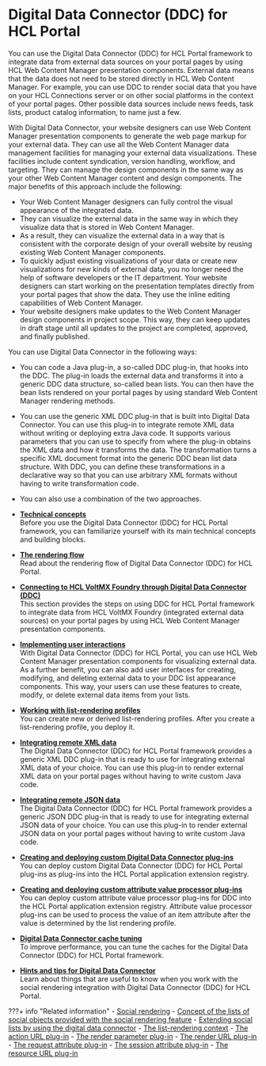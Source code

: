 # Digital Data Connector (DDC) for HCL Portal

You can use the Digital Data Connector (DDC) for HCL Portal framework to integrate data from external data sources on your portal pages by using HCL Web Content Manager presentation components. External data means that the data does not need to be stored directly in HCL Web Content Manager. For example, you can use DDC to render social data that you have on your HCL Connections server or on other social platforms in the context of your portal pages. Other possible data sources include news feeds, task lists, product catalog information, to name just a few.

With Digital Data Connector, your website designers can use Web Content Manager presentation components to generate the web page markup for your external data. They can use all the Web Content Manager data management facilities for managing your external data visualizations. These facilities include content syndication, version handling, workflow, and targeting. They can manage the design components in the same way as your other Web Content Manager content and design components. The major benefits of this approach include the following:

-   Your Web Content Manager designers can fully control the visual appearance of the integrated data.
-   They can visualize the external data in the same way in which they visualize data that is stored in Web Content Manager.
-   As a result, they can visualize the external data in a way that is consistent with the corporate design of your overall website by reusing existing Web Content Manager components.
-   To quickly adjust existing visualizations of your data or create new visualizations for new kinds of external data, you no longer need the help of software developers or the IT department. Your website designers can start working on the presentation templates directly from your portal pages that show the data. They use the inline editing capabilities of Web Content Manager.
-   Your website designers make updates to the Web Content Manager design components in project scope. This way, they can keep updates in draft stage until all updates to the project are completed, approved, and finally published.

You can use Digital Data Connector in the following ways:

-   You can code a Java plug-in, a so-called DDC plug-in, that hooks into the DDC. The plug-in loads the external data and transforms it into a generic DDC data structure, so-called bean lists. You can then have the bean lists rendered on your portal pages by using standard Web Content Manager rendering methods.
-   You can use the generic XML DDC plug-in that is built into Digital Data Connector. You can use this plug-in to integrate remote XML data without writing or deploying extra Java code. It supports various parameters that you can use to specify from where the plug-in obtains the XML data and how it transforms the data. The transformation turns a specific XML document format into the generic DDC bean list data structure. With DDC, you can define these transformations in a declarative way so that you can use arbitrary XML formats without having to write transformation code.
-   You can also use a combination of the two approaches.

-   **[Technical concepts](plrf_tech_concepts.md)**  
Before you use the Digital Data Connector \(DDC\) for HCL Portal framework, you can familiarize yourself with its main technical concepts and building blocks.
-   **[The rendering flow](plrf_render_flow.md)**  
Read about the rendering flow of Digital Data Connector \(DDC\) for HCL Portal.
-   **[Connecting to HCL VoltMX Foundry through Digital Data Connector (DDC)](../ddc/integrating_voltmx_foundry/index.md)**  
This section provides the steps on using DDC for HCL Portal framework to integrate data from HCL VoltMX Foundry (integrated external data sources) on your portal pages by using HCL Web Content Manager presentation components.
-   **[Implementing user interactions](../ddc/implementing_user_interactions/index.md)**  
With Digital Data Connector \(DDC\) for HCL Portal, you can use HCL Web Content Manager presentation components for visualizing external data. As a further benefit, you can also add user interfaces for creating, modifying, and deleting external data to your DDC list appearance components. This way, your users can use these features to create, modify, or delete external data items from your lists.
-   **[Working with list-rendering profiles](../ddc/working_with_list_rendering_profiles/index.md)**  
You can create new or derived list-rendering profiles. After you create a list-rendering profile, you deploy it.
-   **[Integrating remote XML data](../ddc/integrating_remote_xml_data/index.md)**  
The Digital Data Connector \(DDC\) for HCL Portal framework provides a generic XML DDC plug-in that is ready to use for integrating external XML data of your choice. You can use this plug-in to render external XML data on your portal pages without having to write custom Java code.
-   **[Integrating remote JSON data](../ddc/integrating_remote_json_data/index.md)**  
The Digital Data Connector \(DDC\) for HCL Portal framework provides a generic JSON DDC plug-in that is ready to use for integrating external JSON data of your choice. You can use this plug-in to render external JSON data on your portal pages without having to write custom Java code.
-   **[Creating and deploying custom Digital Data Connector plug-ins](plrf_crt_dply_cust_beanlst_prvdr.md)**  
You can deploy custom Digital Data Connector \(DDC\) for HCL Portal plug-ins as plug-ins into the HCL Portal application extension registry.
-   **[Creating and deploying custom attribute value processor plug-ins](crt_dply_cstm_attval_pro_plgin.md)**  
You can deploy custom attribute value processor plug-ins for DDC into the HCL Portal application extension registry. Attribute value processor plug-ins can be used to process the value of an item attribute after the value is determined by the list rendering profile.
-   **[Digital Data Connector cache tuning](../ddc/ddc_cache_tuning/index.md)**  
To improve performance, you can tune the caches for the Digital Data Connector \(DDC\) for HCL Portal framework.
-   **[Hints and tips for Digital Data Connector](plrf_hint_tip.md)**  
Learn about things that are useful to know when you work with the social rendering integration with Digital Data Connector \(DDC\) for HCL Portal.


???+ info "Related information"
    - [Social rendering](../../build_sites/social_rendering/index.md)
    - [Concept of the lists of social objects provided with the social rendering feature](../../build_sites/social_rendering/working_with_social_objects/concept_list_social_objects/index.md)
    - [Extending social lists by using the digital data connector](../../build_sites/social_rendering/extending_social_lists_using_ddc/index.md)
    - [The list-rendering context](../../manage_content/wcm_authoring/authoring_portlet/content_management_artifacts/tags/creating_plugin_tag/connector_plugins/list_rendering_context/index.md)
    - [The action URL plug-in](../../manage_content/wcm_authoring/authoring_portlet/content_management_artifacts/tags/creating_plugin_tag/portlet_plugins/plrf_rendr_plugin_actionurl.md)
    - [The render parameter plug-in](../../manage_content/wcm_authoring/authoring_portlet/content_management_artifacts/tags/creating_plugin_tag/rendering_state_plugins/plrf_rendr_plugin_render_parm.md)
    - [The render URL plug-in](../../manage_content/wcm_authoring/authoring_portlet/content_management_artifacts/tags/creating_plugin_tag/rendering_state_plugins/plrf_rendr_plugin_render_url.md)
    - [The request attribute plug-in](../../manage_content/wcm_authoring/authoring_portlet/content_management_artifacts/tags/creating_plugin_tag/rendering_state_plugins/plrf_rendr_plugin_request_attrbt.md)
    - [The session attribute plug-in](../../manage_content/wcm_authoring/authoring_portlet/content_management_artifacts/tags/creating_plugin_tag/rendering_state_plugins/plrf_rendr_plugin_session_attrbt.md)
    - [The resource URL plug-in](../../manage_content/wcm_authoring/authoring_portlet/content_management_artifacts/tags/creating_plugin_tag/rendering_state_plugins/plrf_rendr_plugin_resrc_url.md)

